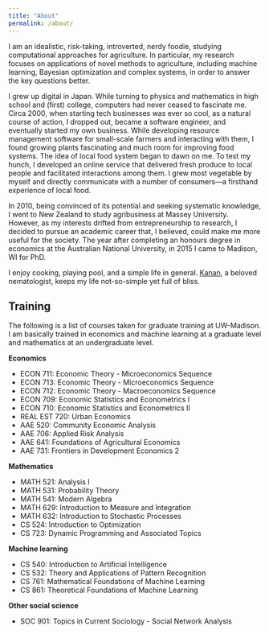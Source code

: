 ```yaml
---
title: "About"
permalink: /about/
---
```


I am an idealistic, risk-taking, introverted, nerdy foodie, studying computational approaches for agriculture. In particular, my research focuses on applications of novel methods to agriculture, including machine learning, Bayesian optimization and complex systems, in order to answer the key questions better.

I grew up digital in Japan. While turning to physics and mathematics in high school and (first) college, computers had never ceased to fascinate me. Circa 2000, when starting tech businesses was ever so cool, as a natural course of action, I dropped out, became a software engineer, and eventually started my own business. While developing resource management software for small-scale farmers and interacting with them, I found growing plants fascinating and much room for improving food systems. The idea of local food system began to dawn on me. To test my hunch, I developed an online service that delivered fresh produce to local people and facilitated interactions among them. I grew most vegetable by myself and directly communicate with a number of consumers—a firsthand experience of local food.

In 2010, being convinced of its potential and seeking systematic knowledge, I went to New Zealand to study agribusiness at Massey University. However, as my interests drifted from entrepreneurship to research, I decided to pursue an academic career that, I believed, could make me more useful for the society. The year after completing an honours degree in economics at the Australian National University, in 2015 I came to Madison, WI for PhD.

I enjoy cooking, playing pool, and a simple life in general. [Kanan](https://ksaikai.github.io), a beloved nematologist, keeps my life not-so-simple yet full of bliss.


## Training
The following is a list of courses taken for graduate training at UW-Madison. I am basically trained in economics and machine learning at a graduate level and mathematics at an undergraduate level.

**Economics**
* ECON 711: Economic Theory - Microeconomics Sequence
* ECON 713: Economic Theory - Microeconomics Sequence
* ECON 712: Economic Theory - Macroeconomics Sequence
* ECON 709: Economic Statistics and Econometrics I
* ECON 710: Economic Statistics and Econometrics II
* REAL EST 720: Urban Economics
* AAE 520: Community Economic Analysis
* AAE 706: Applied Risk Analysis
* AAE 641: Foundations of Agricultural Economics
* AAE 731: Frontiers in Development Economics 2

**Mathematics**
* MATH 521: Analysis I
* MATH 531: Probability Theory
* MATH 541: Modern Algebra
* MATH 629: Introduction to Measure and Integration
* MATH 632: Introduction to Stochastic Processes
* CS 524: Introduction to Optimization
* CS 723: Dynamic Programming and Associated Topics

**Machine learning**
* CS 540: Introduction to Artificial Intelligence
* CS 532: Theory and Applications of Pattern Recognition
* CS 761: Mathematical Foundations of Machine Learning
* CS 861: Theoretical Foundations of Machine Learning

**Other social science**
* SOC 901: Topics in Current Sociology - Social Network Analysis
